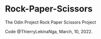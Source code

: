 # Rock-Paper-Scissors

The Odin Project Rock Paper Scissors Project

Code @ThierryLekinaNga, March, 10, 2022.